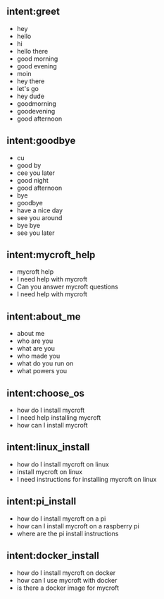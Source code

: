 ## intent:greet
- hey
- hello
- hi
- hello there
- good morning
- good evening
- moin
- hey there
- let's go
- hey dude
- goodmorning
- goodevening
- good afternoon

## intent:goodbye
- cu
- good by
- cee you later
- good night
- good afternoon
- bye
- goodbye
- have a nice day
- see you around
- bye bye
- see you later

## intent:mycroft_help
- mycroft help
- I need help with mycroft
- Can you answer mycroft questions
- I need help with mycroft

## intent:about_me
- about me
- who are you
- what are you
- who made you
- what do you run on
- what powers you

## intent:choose_os
- how do I install mycroft
- I need help installing mycroft
- how can I install mycroft


## intent:linux_install
- how do I install mycroft on linux
- install mycroft on linux
- I need instructions for installing mycroft on linux


## intent:pi_install
- how do I install mycroft on a pi
- how can I install mycroft on a raspberry pi
- where are the pi install instructions

## intent:docker_install
- how do I install mycroft on docker
- how can I use mycroft with docker
- is there a docker image for mycroft
